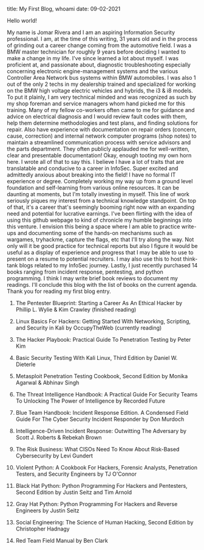 title: My First Blog, whoami
date: 09-02-2021
  
  
Hello world!

  My name is Jomar Rivera and I am an aspiring Information Security professional. I am, at the time of this writing, 31 years old and in the process of grinding out a career change coming from the automotive field. I was a BMW master technician for roughly 9 years before deciding I wanted to make a change in my life. I've since learned a lot about myself. I was proficient at, and passionate about, diagnostic troubleshooting especially concerning electronic engine-management systems and the various Controller Area Network bus systems within BMW automobiles.
  I was also 1 out of the only 2 techs in my dealership trained and specialized for working on the BMW high voltage electric vehicles and hybrids, the i3 & i8 models. To put it plainly, I am very technical minded and was recognized as such by my shop foreman and service managers whom hand picked me for this training. Many of my fellow co-workers often came to me for guidance and advice on electrical diagnosis and I would review fault codes with them, help them determine methodologies and test plans, and finding solutions for repair. Also have experience with documentation on repair orders (concern, cause, correction) and internal network computer programs (shop notes) to maintain a streamlined communication process with service advisors and the parts department. They often publicly applauded me for well-written, clear and presentable documentation!
  Okay, enough tooting my own horn here. I wrote all of that to say this. I believe I have a lot of traits that are translatable and conducive to a career in InfoSec. Super excited and admittedly anxious about breaking into the field! I have no formal IT experience or degree. Completely working my way up from a ground level foundation and self-learning from various online resources. It can be daunting at moments, but I'm totally investing in myself. This line of work seriously piques my interest from a technical knowledge standpoint. On top of that, it's a career that's seemingly booming right now with an expanding need and potential for lucrative earnings.
  I've been flirting with the idea of using this github webpage to kind of chronicle my humble beginnings into this venture. I envision this being a space where I am able to practice write-ups and documenting some of the hands-on mechanisms such as wargames, tryhackme, capture the flags, etc that I'll try along the way. Not only will it be good practice for technical reports but also I figure it would be useful as a display of experience and progress that I may be able to use to present on a resume to potential recruiters. I may also use this to host think-tank blogs related to my InfoSec journey. Lastly, I just recently purchased 14 books ranging from incident response, pentesting, and python programming. I think I may write brief book reviews to document my readings. I'll conclude this blog with the list of books on the current agenda. Thank you for reading my first blog entry.
  
  
  
1) The Pentester Blueprint: Starting a Career As An Ethical Hacker by Phillip L. Wylie & Kim Crawley (finished reading)
2) Linux Basics For Hackers: Getting Started With Networking, Scripting, and Security in Kali by OccupyTheWeb (currently reading)
3) The Hacker Playbook: Practical Guide To Penetration Testing by Peter Kim
  
4) Basic Security Testing With Kali Linux, Third Edition by Daniel W. Dieterle
5) Metasploit Penetration Testing Cookbook, Second Edition by Monika Agarwal & Abhinav Singh
6) The Threat Intelligence Handbook: A Practical Guide For Security Teams To Unlocking The Power of Intelligence by Recorded Future
  
7) Blue Team Handbook: Incident Response Edition. A Condensed Field Guide For The Cyber Security Incident Responder by Don Murdoch
8) Intelligence-Driven Incident Response: Outwitting The Adversary by Scott J. Roberts & Rebekah Brown
9) The Risk Business: What CISOs Need To Know About Risk-Based Cybersecurity by Levi Gundert
  
10) Violent Python: A Cookbook For Hackers, Forensic Analysts, Penetration Testers, and Security Engineers by TJ O'Connor
11) Black Hat Python: Python Programming For Hackers and Pentesters, Second Edition by Justin Seitz and Tim Arnold
12) Gray Hat Python: Python Programming For Hackers and Reverse Engineers by Justin Seitz
  
13) Social Engineering: The Science of Human Hacking, Second Edition by Christopher Hadnagy
14) Red Team Field Manual by Ben Clark
